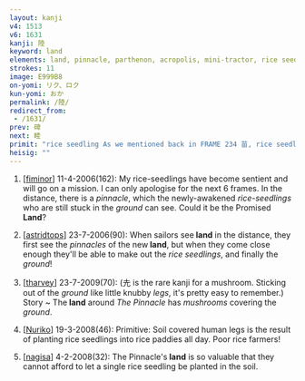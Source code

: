 ```yaml
---
layout: kanji
v4: 1513
v6: 1631
kanji: 陸
keyword: land
elements: land, pinnacle, parthenon, acropolis, mini-tractor, rice seedlings, soil, dirt, ground, human legs, soil2, dirt2, ground2
strokes: 11
image: E999B8
on-yomi: リク、ロク
kun-yomi: おか
permalink: /陸/
redirect_from:
 - /1631/
prev: 碑
next: 睦
primit: "rice seedling As we mentioned back in FRAME 234 苗, rice seedlings get an element all their own: soil and man legs becomes an ideograph of the spikelets of rice bunched together for implanting in the muddy soil of the paddy. [5]"
heisig: ""
---
```


1) [<a href="http://kanji.koohii.com/profile/fiminor">fiminor</a>] 11-4-2006(162): My rice-seedlings have become sentient and will go on a mission. I can only apologise for the next 6 frames. In the distance, there is a <em>pinnacle</em>, which the newly-awakened <em>rice-seedlings</em> who are still stuck in the <em>ground</em> can see. Could it be the Promised<strong> Land</strong>?

2) [<a href="http://kanji.koohii.com/profile/astridtops">astridtops</a>] 23-7-2006(90): When sailors see<strong> land</strong> in the distance, they first see the <em>pinnacles</em> of the new<strong> land</strong>, but when they come close enough they&#039;ll be able to make out the <em>rice seedlings</em>, and finally the <em>ground</em>!

3) [<a href="http://kanji.koohii.com/profile/tharvey">tharvey</a>] 23-7-2009(70): (圥 is the rare kanji for a mushroom. Sticking out of the <em>ground</em> like little knubby <em>legs</em>, it&#039;s pretty easy to remember.) Story ~ The<strong> land</strong> around <em>The Pinnacle</em> has <em>mushrooms</em> covering the <em>ground</em>.

4) [<a href="http://kanji.koohii.com/profile/Nuriko">Nuriko</a>] 19-3-2008(46): Primitive: Soil covered human legs is the result of planting rice seedlings into rice paddies all day. Poor rice farmers!

5) [<a href="http://kanji.koohii.com/profile/nagisa">nagisa</a>] 4-2-2008(32): The Pinnacle&#039;s<strong> land</strong> is so valuable that they cannot afford to let a single rice seedling be planted in the soil.

